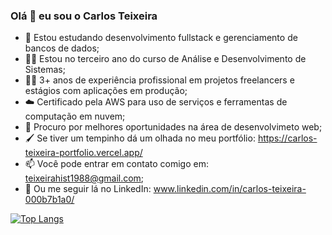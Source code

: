 ### Olá 👋 eu sou o Carlos Teixeira

- 🌱 Estou estudando desenvolvimento fullstack e gerenciamento de bancos de dados;
- 👨‍🎓 Estou no terceiro ano do curso de Análise e Desenvolvimento de Sistemas;
- 👨‍💻 3+ anos de experiência profissional em projetos freelancers e estágios com aplicações em produção;
- ☁️ Certificado pela AWS para uso de serviços e ferramentas de computação em nuvem;
- 🤔 Procuro por melhores oportunidades na área de desenvolvimeto web;
- 🖌️ Se tiver um tempinho dá um olhada no meu portfólio: https://carlos-teixeira-portfolio.vercel.app/
- 📫 Você pode entrar em contato comigo em: teixeirahist1988@gmail.com;
- 💼 Ou me seguir lá no LinkedIn: www.linkedin.com/in/carlos-teixeira-000b7b1a0/

[![Top Langs](https://github-readme-stats.vercel.app/api/top-langs/?username=Carlos-Teixeira-Jr&theme=radical&layout=compact&langs_count=9)](https://github.com/anuraghazra/github-readme-stats)

